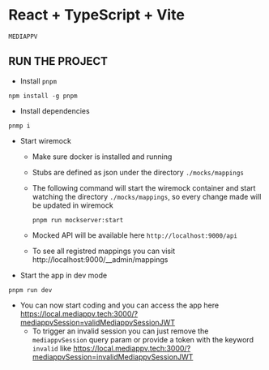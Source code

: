 # React + TypeScript + Vite

`MEDIAPPV`

## RUN THE PROJECT

- Install `pnpm`

```
npm install -g pnpm
```

- Install dependencies

```
pnmp i
```

- Start wiremock

  - Make sure docker is installed and running
  - Stubs are defined as json under the directory `./mocks/mappings`
  - The following command will start the wiremock container and start watching the directory `./mocks/mappings`, so every change made will be updated in wiremock

    ```
    pnpm run mockserver:start
    ```

  - Mocked API will be available here `http://localhost:9000/api`
  - To see all registred mappings you can visit http://localhost:9000/\_\_admin/mappings

- Start the app in dev mode

```
pnpm run dev
```

- You can now start coding and you can access the app here https://local.mediappv.tech:3000/?mediappvSession=validMediappvSessionJWT
  - To trigger an invalid session you can just remove the `mediappvSession` query param or provide a token with the keyword `invalid` like https://local.mediappv.tech:3000/?mediappvSession=invalidMediappvSessionJWT
